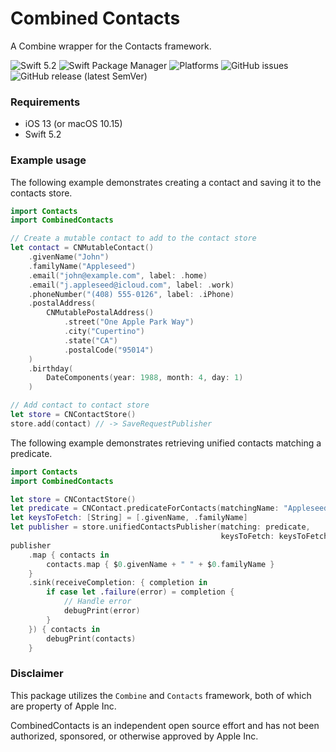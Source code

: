 # Combined Contacts

A Combine wrapper for the Contacts framework. 

![Swift 5.2](https://img.shields.io/badge/Swift-5.2-orange)
![Swift Package Manager](https://img.shields.io/badge/SwiftPM-compatible-brightgreen)
![Platforms](https://img.shields.io/badge/Platforms-iOS%20+%20macOS-blue)
![GitHub issues](https://img.shields.io/github/issues-raw/devmaximilian/combined-contacts)
![GitHub release (latest SemVer)](https://img.shields.io/github/v/release/devmaximilian/combined-contacts)

### Requirements

- iOS 13 (or macOS 10.15)
- Swift 5.2

### Example usage

The following example demonstrates creating a contact and saving it to the contacts store.

```swift
import Contacts
import CombinedContacts

// Create a mutable contact to add to the contact store
let contact = CNMutableContact()
    .givenName("John")
    .familyName("Appleseed")
    .email("john@example.com", label: .home)
    .email("j.appleseed@icloud.com", label: .work)
    .phoneNumber("(408) 555-0126", label: .iPhone)
    .postalAddress(
        CNMutablePostalAddress()
            .street("One Apple Park Way")
            .city("Cupertino")
            .state("CA")
            .postalCode("95014")
    )
    .birthday(
        DateComponents(year: 1988, month: 4, day: 1)
    )

// Add contact to contact store
let store = CNContactStore()
store.add(contact) // -> SaveRequestPublisher
```

The following example demonstrates retrieving unified contacts matching a predicate.

```swift
import Contacts
import CombinedContacts

let store = CNContactStore()
let predicate = CNContact.predicateForContacts(matchingName: "Appleseed")
let keysToFetch: [String] = [.givenName, .familyName]
let publisher = store.unifiedContactsPublisher(matching: predicate,
                                               keysToFetch: keysToFetch)
publisher
    .map { contacts in
        contacts.map { $0.givenName + " " + $0.familyName }
    }
    .sink(receiveCompletion: { completion in
        if case let .failure(error) = completion {
            // Handle error
            debugPrint(error)
        }
    }) { contacts in
        debugPrint(contacts)
    }
```

### Disclaimer

This package utilizes the `Combine` and `Contacts` framework, both of which are property of Apple Inc.

CombinedContacts is an independent open source effort and has not been authorized, sponsored, or otherwise approved by Apple Inc.
